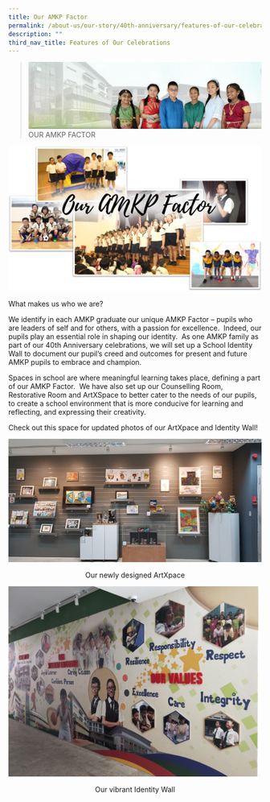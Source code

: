 ```yaml
---
title: Our AMKP Factor
permalink: /about-us/our-story/40th-anniversary/features-of-our-celebrations/our-amkp-factor/
description: ""
third_nav_title: Features of Our Celebrations
---
```

> ![](/images/About%20Us/banner2-with%20bg.jpg)
>OUR AMKP FACTOR

![](/images/About%20Us/40th%20Anniversary/AMKPFactor.png)

What makes us who we are?

We identify in each AMKP graduate our unique AMKP Factor – pupils who are leaders of self and for others, with a passion for excellence.  Indeed, our pupils play an essential role in shaping our identity.  As one AMKP family as part of our 40th Anniversary celebrations, we will set up a School Identity Wall to document our pupil’s creed and outcomes for present and future AMKP pupils to embrace and champion.  

Spaces in school are where meaningful learning takes place, defining a part of our AMKP Factor.  We have also set up our Counselling Room, Restorative Room and ArtXSpace to better cater to the needs of our pupils, to create a school environment that is more conducive for learning and reflecting, and expressing their creativity.

Check out this space for updated photos of our ArtXpace and Identity Wall!

![](/images/About%20Us/40th%20Anniversary/ArtXpace.png)
<center>Our newly designed ArtXpace</center>

![](/images/About%20Us/40th%20Anniversary/IMG20190218150725.jpg)

<center>Our vibrant Identity Wall</center>
